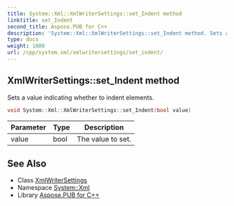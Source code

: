 ```yaml
---
title: System::Xml::XmlWriterSettings::set_Indent method
linktitle: set_Indent
second_title: Aspose.PUB for C++
description: 'System::Xml::XmlWriterSettings::set_Indent method. Sets a value indicating whether to indent elements in C++.'
type: docs
weight: 1000
url: /cpp/system.xml/xmlwritersettings/set_indent/
---
```

## XmlWriterSettings::set_Indent method


Sets a value indicating whether to indent elements.

```cpp
void System::Xml::XmlWriterSettings::set_Indent(bool value)
```


| Parameter | Type | Description |
| --- | --- | --- |
| value | bool | The value to set. |

## See Also

* Class [XmlWriterSettings](../)
* Namespace [System::Xml](../../)
* Library [Aspose.PUB for C++](../../../)

